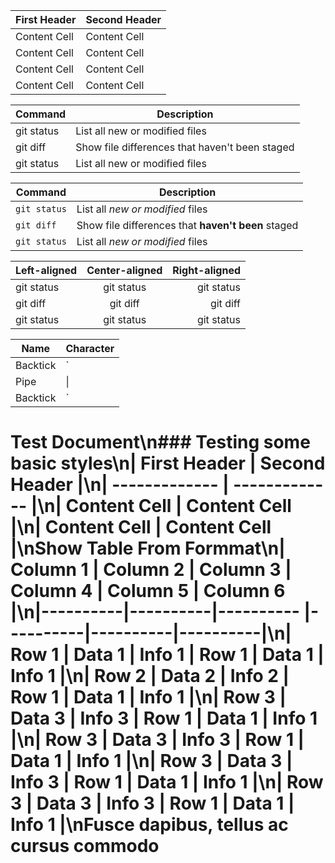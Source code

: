 
| First Header  | Second Header |
| ------------- | ------------- |
| Content Cell  | Content Cell  |
| Content Cell  | Content Cell  |
| Content Cell  | Content Cell  |
| Content Cell  | Content Cell  |


| Command | Description |
| --- | --- |
| git status | List all new or modified files |
| git diff | Show file differences that haven't been staged |
| git status | List all new or modified files |


| Command | Description |
| --- | --- |
| `git status` | List all *new or modified* files |
| `git diff` | Show file differences that **haven't been** staged |
| `git status` | List all *new or modified* files |


| Left-aligned | Center-aligned | Right-aligned |
| :---         |     :---:      |          ---: |
| git status   | git status     | git status    |
| git diff     | git diff       | git diff      |
| git status   | git status     | git status    |


| Name     | Character |
| ---      | ---       |
| Backtick | `         |
| Pipe     | \|        |
| Backtick | `         |


# Test Document\n### Testing some basic styles\n| First Header  | Second Header |\n| ------------- | ------------- |\n| Content Cell  | Content Cell  |\n| Content Cell  | Content Cell  |\nShow Table From Formmat\n| Column 1 | Column 2 | Column 3  | Column 4 | Column 5 | Column 6 |\n|----------|----------|---------- |----------|----------|----------|\n| Row 1    | Data 1   | Info 1    | Row 1    | Data 1   | Info 1   |\n| Row 2    | Data 2   | Info 2    | Row 1    | Data 1   | Info 1   |\n| Row 3    | Data 3   | Info 3    | Row 1    | Data 1   | Info 1   |\n| Row 3    | Data 3   | Info 3    | Row 1    | Data 1   | Info 1   |\n| Row 3    | Data 3   | Info 3    | Row 1    | Data 1   | Info 1   |\n| Row 3    | Data 3   | Info 3    | Row 1    | Data 1   | Info 1   |\nFusce dapibus, tellus ac cursus commodo


